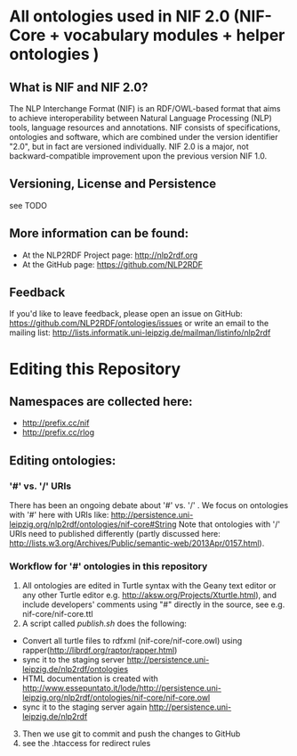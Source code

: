 All ontologies used in NIF 2.0 (NIF-Core + vocabulary modules + helper ontologies )
==========
## What is NIF and NIF 2.0?
The NLP Interchange Format (NIF) is an RDF/OWL-based format that aims to achieve interoperability between Natural Language Processing (NLP) tools, language resources and annotations. 
NIF consists of specifications, ontologies and software, which are combined under the version identifier "2.0", but in fact are versioned individually. 
NIF 2.0 is a major, not backward-compatible improvement upon the previous version NIF 1.0.  

## Versioning, License and Persistence 
see TODO

## More information can be found:
* At the NLP2RDF Project page: http://nlp2rdf.org
* At the GitHub page: https://github.com/NLP2RDF 

## Feedback 
If you'd like to leave feedback, please open an issue on GitHub: https://github.com/NLP2RDF/ontologies/issues
or write an email to the mailing list: http://lists.informatik.uni-leipzig.de/mailman/listinfo/nlp2rdf

# Editing this Repository

## Namespaces are collected here:
* http://prefix.cc/nif
* http://prefix.cc/rlog

## Editing ontologies:

### '\#' vs. '/' URIs
There has been an ongoing debate about '\#' vs. '/' . We focus on ontologies with '\#' here with URIs like:
http://persistence.uni-leipzig.org/nlp2rdf/ontologies/nif-core#String 
Note that ontologies with '/' URIs need to published differently (partly discussed here: http://lists.w3.org/Archives/Public/semantic-web/2013Apr/0157.html). 

### Workflow for '\#' ontologies in this repository
1. All ontologies are edited in Turtle syntax with the Geany text editor or any other Turtle editor e.g. http://aksw.org/Projects/Xturtle.html), and include developers' comments using "#" directly in the source, see e.g. nif-core/nif-core.ttl
2. A script called _publish.sh_ does the following:
  * Convert all turtle files to rdfxml (nif-core/nif-core.owl)  using rapper(http://librdf.org/raptor/rapper.html)
  * sync it to the staging server http://persistence.uni-leipzig.de/nlp2rdf/ontologies
  * HTML documentation is created with http://www.essepuntato.it/lode/http://persistence.uni-leipzig.org/nlp2rdf/ontologies/nif-core/nif-core.owl
  * sync it to the staging server again http://persistence.uni-leipzig.de/nlp2rdf
3. Then we use git to commit and push the changes to GitHub
4. see the .htaccess for redirect rules


